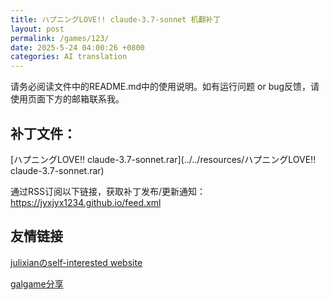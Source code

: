 ```yaml
---
title: ハプニングLOVE!! claude-3.7-sonnet 机翻补丁
layout: post
permalink: /games/123/
date: 2025-5-24 04:00:26 +0800
categories: AI translation
---
```



请务必阅读文件中的README.md中的使用说明。如有运行问题 or bug反馈，请使用页面下方的邮箱联系我。



## 补丁文件：

[ハプニングLOVE!! claude-3.7-sonnet.rar](../../resources/ハプニングLOVE!! claude-3.7-sonnet.rar)

 

通过RSS订阅以下链接，获取补丁发布/更新通知：https://jyxjyx1234.github.io/feed.xml

## 友情链接

[julixianのself-interested website](https://julixian-siw.worldsystem.top/) 

[galgame分享](https://t.me/galgpt)